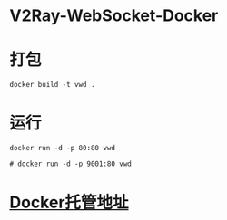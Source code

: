 # V2Ray-WebSocket-Docker


# 打包
```
docker build -t vwd .
```

# 运行
```
docker run -d -p 80:80 vwd

# docker run -d -p 9001:80 vwd
```

# [Docker托管地址](https://hub.docker.com/repository/docker/mackq/v2ray-websocket-docker)
